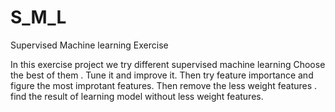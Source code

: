 # S_M_L
Supervised Machine learning Exercise

In this exercise project we try different supervised machine learning 
Choose the best of them .
Tune it and improve it.
Then try feature importance and figure the most improtant features.
Then remove the less weight features .
find the result of learning model without less weight features.



  
